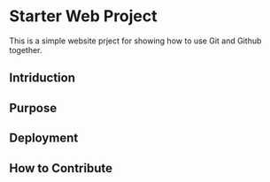 # Starter Web Project

This is a simple website prject for showing how to use Git and Github together.


## Intriduction 

## Purpose

## Deployment

## How to Contribute